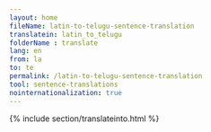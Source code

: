 ```yaml
---
layout: home
fileName: latin-to-telugu-sentence-translation
translatein: latin_to_telugu
folderName : translate
lang: en
from: la
to: te
permalink: /latin-to-telugu-sentence-translation
tool: sentence-translations
nointernationalization: true
---
```

{% include section/translateinto.html %}
